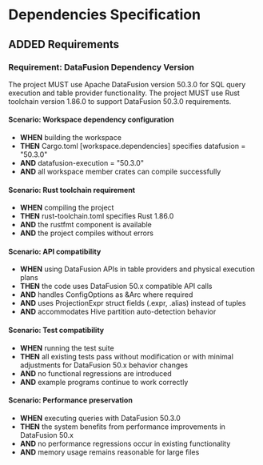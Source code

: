 # Dependencies Specification

## ADDED Requirements

### Requirement: DataFusion Dependency Version
The project MUST use Apache DataFusion version 50.3.0 for SQL query execution and table provider functionality. The project MUST use Rust toolchain version 1.86.0 to support DataFusion 50.3.0 requirements.

#### Scenario: Workspace dependency configuration
- **WHEN** building the workspace
- **THEN** Cargo.toml [workspace.dependencies] specifies datafusion = "50.3.0"
- **AND** datafusion-execution = "50.3.0"
- **AND** all workspace member crates can compile successfully

#### Scenario: Rust toolchain requirement
- **WHEN** compiling the project
- **THEN** rust-toolchain.toml specifies Rust 1.86.0
- **AND** the rustfmt component is available
- **AND** the project compiles without errors

#### Scenario: API compatibility
- **WHEN** using DataFusion APIs in table providers and physical execution plans
- **THEN** the code uses DataFusion 50.x compatible API calls
- **AND** handles ConfigOptions as &Arc<ConfigOptions> where required
- **AND** uses ProjectionExpr struct fields (.expr, .alias) instead of tuples
- **AND** accommodates Hive partition auto-detection behavior

#### Scenario: Test compatibility
- **WHEN** running the test suite
- **THEN** all existing tests pass without modification or with minimal adjustments for DataFusion 50.x behavior changes
- **AND** no functional regressions are introduced
- **AND** example programs continue to work correctly

#### Scenario: Performance preservation
- **WHEN** executing queries with DataFusion 50.3.0
- **THEN** the system benefits from performance improvements in DataFusion 50.x
- **AND** no performance regressions occur in existing functionality
- **AND** memory usage remains reasonable for large files
